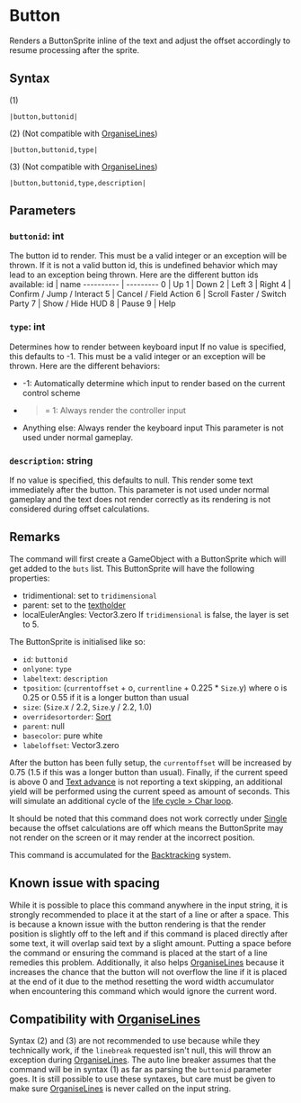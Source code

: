 # Button

Renders a ButtonSprite inline of the text and adjust the offset accordingly to resume processing after the sprite.

## Syntax

(1)

````
|button,buttonid|
````

(2) (Not compatible with [OrganiseLines](../../Related%20Systems/Automatic%20Line%20Breaks/OrganiseLines.md))

````
|button,buttonid,type|
````

(3) (Not compatible with [OrganiseLines](../../Related%20Systems/Automatic%20Line%20Breaks/OrganiseLines.md))

````
|button,buttonid,type,description|
````

## Parameters

### `buttonid`: int

The button id to render. This must be a valid integer or an exception will be thrown. If it is not a valid button id, this is undefined behavior which may lead to an exception being thrown. Here are the different button ids available:
id | name
---------- | ---------
0 | Up
1 | Down
2 | Left
3 | Right
4 | Confirm / Jump / Interact
5 | Cancel / Field Action
6 | Scroll Faster / Switch Party
7 | Show / Hide HUD
8 | Pause
9 | Help

### `type`: int

Determines how to render between keyboard input If no value is specified, this defaults to -1. This must be a valid integer or an exception will be thrown. Here are the different behaviors:

* -1: Automatically determine which input to render based on the current control scheme
* 
   > 
   > = 1: Always render the controller input

* Anything else: Always render the keyboard input
  This parameter is not used under normal gameplay.

### `description`: string

If no value is specified, this defaults to null. This render some text immediately after the button. This parameter is not used under normal gameplay and the text does not render correctly as its rendering is not considered during offset calculations.

## Remarks

The command will first create a GameObject with a ButtonSprite which will get added to the `buts` list. This ButtonSprite will have the following properties:

* tridimentional: set to `tridimensional`
* parent: set to the [textholder](../../Notable%20local%20variable/textholder.md)
* localEulerAngles: Vector3.zero
  If `tridimensional` is false, the layer is set to 5.

The ButtonSprite is initialised like so:

* `id`: `buttonid`
* `onlyone`: `type`
* `labeltext`: `description`
* `tposition`: (`currentoffset` + o, `currentline` + 0.225 * `Size`.y) where o is 0.25 or 0.55 if it is a longer button than usual
* `size`: (`Size`.x / 2.2, `Size`.y / 2.2, 1.0)
* `overridesortorder`: [Sort](Sort.md)
* `parent`: null
* `basecolor`: pure white
* `labeloffset`: Vector3.zero

After the button has been fully setup, the `currentoffset` will be increased by 0.75 (1.5 if this was a longer button than usual). Finally, if the current speed is above 0 and [Text advance](../../Related%20Systems/Text%20advance.md) is not reporting a text skipping, an additional yield will be performed using the current speed as amount of seconds. This will simulate an additional cycle of the [life cycle > Char loop](../../life%20cycle.md#char-loop).

It should be noted that this command does not work correctly under [Single](Single.md) because the offset calculations are off which means the ButtonSprite may not render on the screen or it may render at the incorrect position.

This command is accumulated for the [Backtracking](../../Related%20Systems/Backtracking.md) system.

## Known issue with spacing

While it is possible to place this command anywhere in the input string, it is strongly recommended to place it at the start of a line or after a space. This is because a known issue with the button rendering is that the render position is slightly off to the left and if this command is placed directly after some text, it will overlap said text by a slight amount. Putting a space before the command or ensuring the command is placed at the start of a line remedies this problem. Additionally, it also helps [OrganiseLines](../../Related%20Systems/Automatic%20Line%20Breaks/OrganiseLines.md) because it increases the chance that the button will not overflow the line if it is placed at the end of it due to the method resetting the word width accumulator when encountering this command which would ignore the current word.

## Compatibility with [OrganiseLines](../../Related%20Systems/Automatic%20Line%20Breaks/OrganiseLines.md)

Syntax (2) and (3) are not recommended to use because while they technically work, if the `linebreak` requested isn't null, this will throw an exception during [OrganiseLines](../../Related%20Systems/Automatic%20Line%20Breaks/OrganiseLines.md). The auto line breaker assumes that the command will be in syntax (1) as far as parsing the `buttonid` parameter goes. It is still possible to use these syntaxes, but care must be given to make sure [OrganiseLines](../../Related%20Systems/Automatic%20Line%20Breaks/OrganiseLines.md) is never called on the input string.
